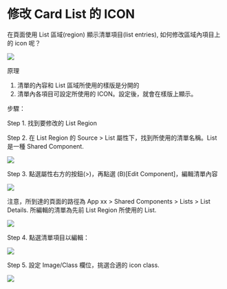 # 修改 Card List 的 ICON

在頁面使用  List 區域(region) 顯示清單項目(list entries), 如何修改區域內項目上的 icon 呢？

![](<../../.gitbook/assets/image (82).png>)

原理

1. 清單的內容和 List 區域所使用的樣版是分開的
2. 清單內各項目可設定所使用的 ICON。設定後，就會在樣版上顯示。

步驟：

Step 1. 找到要修改的 List Region

Step 2. 在 List Region 的 Source > List 屬性下，找到所使用的清單名稱。List 是一種 Shared Component.&#x20;

![](<../../.gitbook/assets/image (2).png>)

Step 3. 點選屬性右方的按鈕(>)，再點選 (B)\[Edit Component]，編輯清單內容

![](<../../.gitbook/assets/image (14).png>)

注意，所到達的頁面的路徑為  App xx > Shared Components > Lists > List Details. 所編輯的清單為先前 List Region 所使用的 List.&#x20;

![](<../../.gitbook/assets/image (59).png>)

Step 4. 點選清單項目以編輯：

![](<../../.gitbook/assets/image (34).png>)

Step 5. 設定 Image/Class 欄位，挑選合適的 icon class.

![](<../../.gitbook/assets/image (25).png>)









